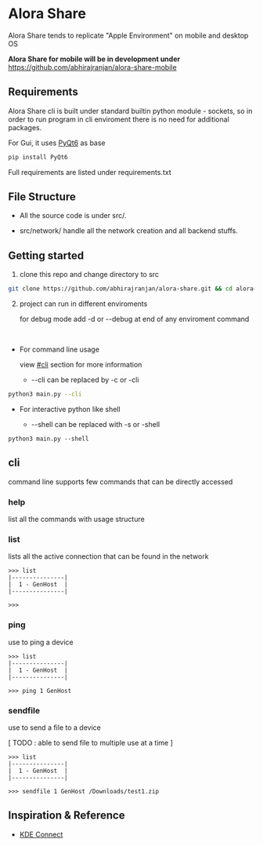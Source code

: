 # Alora Share

Alora Share tends to replicate "Apple Environment" on mobile and desktop OS

__Alora Share for mobile will be in development under__ <https://github.com/abhirajranjan/alora-share-mobile>

## Requirements

Alora Share cli is built under standard builtin python module - sockets, so in order to run program in cli enviroment there is no need for additional packages.

For Gui, it uses [PyQt6](https://pypi.org/project/PyQt6/) as base

```bash
pip install PyQt6
```

Full requirements are listed under requirements.txt

## File Structure

* All the source code is under src/.

* src/network/ handle all the network creation and all backend stuffs.

## Getting started

1. clone this repo and change directory to src

```bash
git clone https://github.com/abhirajranjan/alora-share.git && cd alora-share/src
```

2. project can run in different enviroments

    for debug mode add -d or --debug at end of any enviroment command

<br>

* For command line usage

    view [#cli](#cli)  section for more information

    - --cli can be replaced by -c or -cli
```bash
python3 main.py --cli
```

  * For interactive  python like shell 
    
    - --shell can be replaced with -s or -shell
```shell
python3 main.py --shell 
```

## cli
command line supports few commands that can be directly accessed 

### help
list all the commands with usage structure

### list
lists all the active connection that can be found in the network

```
>>> list
|---------------|
|  1 - GenHost  |
|---------------|

>>>
```

### ping
use to ping a device

```
>>> list
|---------------|
|  1 - GenHost  |
|---------------|

>>> ping 1 GenHost
```

### sendfile
use to send a file to a device

[ TODO : able to send file to multiple use at a time ]

```
>>> list
|---------------|
|  1 - GenHost  |
|---------------|

>>> sendfile 1 GenHost /Downloads/test1.zip
```

## Inspiration & Reference

* [KDE Connect](https://github.com/KDE/kdeconnect-kde)